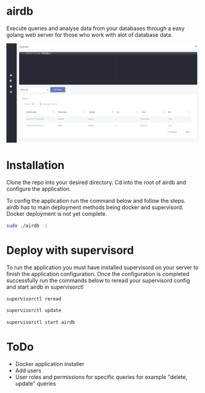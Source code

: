 # airdb
Execute queries and analyse data from your databases through a easy golang web server for those who work with
alot of database data. 

![Alt text](ui/assets/img/preview.png?raw=true "Title")

# Installation
Clone the repo into your desired directory. Cd into the root of airdb and configure the application.

To config the application run the command below and follow the steps. airdb has to main deployment
methods being docker and supervisord. Docker deployment is not yet complete. 
```bash
sudo ./airdb -i 
```
# Deploy with supervisord
To run the application you must have installed supervisord on your server to finish the application
configuration. Once the configuration is completed successfully run the commands below to reread your 
supervisord config and start airdb in supervisorctl 

```bash
supervisorctl reread
```
```bash
supervisorctl update
```
```bash
supervisorctl start airdb
```
# ToDo
- Docker application installer
- Add users
- User roles and permissions for specific queries for example "delete, update" queries
